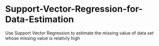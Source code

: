 # Support-Vector-Regression-for-Data-Estimation
Use Support Vector Regression to estimate the missing value of data set whose missing value is relativly high
